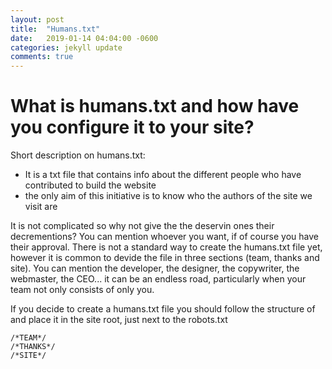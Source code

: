 ```yaml
---
layout: post
title:  "Humans.txt"
date:   2019-01-14 04:04:00 -0600
categories: jekyll update
comments: true
---
```


# What is humans.txt and how have you configure it to your site?

Short description on humans.txt:

* It is a txt file that contains info about the different people who have contributed to build the website
* the only aim of this initiative is to know who the authors of the site we visit are

It is not complicated so why not give the the deservin ones their decrementions?
You can mention whoever you want, if of course you have their approval. There is not a standard way to create the humans.txt file yet, however it is common to devide the file in three sections (team, thanks and site). You can mention the developer, the designer, the copywriter, the webmaster, the CEO... it can be an endless road, particularly when your team not only consists of only you. 


If you decide to create a humans.txt file you should follow the structure of and place it in the site root, just next to the robots.txt
```
/*TEAM*/
/*THANKS*/
/*SITE*/
```
